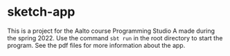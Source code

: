 # sketch-app

This is a project for the Aalto course Programming Studio A made during the spring 2022.
Use the command `sbt run` in the root directory to start the program.
See the pdf files for more information about the app.
